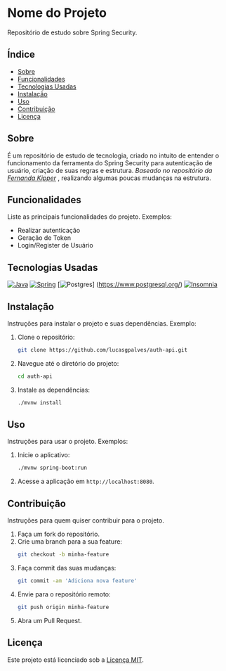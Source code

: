 # Nome do Projeto

Repositório de estudo sobre Spring Security.

## Índice

- [Sobre](#sobre)
- [Funcionalidades](#funcionalidades)
- [Tecnologias Usadas](#tecnologias-usadas)
- [Instalação](#instalacao)
- [Uso](#uso)
- [Contribuição](#contribuicao)
- [Licença](#licenca)

## Sobre

É um repositório de estudo de tecnologia, criado no intuito de entender o funcionamento da ferramenta do Spring Security para autenticação de usuário, criação de suas regras e estrutura. <i> Baseado no repositório da [Fernanda Kipper](https://github.com/Fernanda-Kipper/auth-api) </i>, realizando algumas poucas mudanças na estrutura.

## Funcionalidades

Liste as principais funcionalidades do projeto. Exemplos:
- Realizar autenticação
- Geração de Token
- Login/Register de Usuário

## Tecnologias Usadas

[![Java](https://img.shields.io/badge/Java-ED8B00?style=for-the-badge&logo=openjdk&logoColor=white)](https://www.oracle.com/java/) [![Spring](https://img.shields.io/badge/Spring-6DB33F?style=for-the-badge&logo=spring&logoColor=white)](https://spring.io/) [![Postgres](https://img.shields.io/badge/PostgreSQL-316192?style=for-the-badge&logo=postgresql&logoColor=white)] (https://www.postgresql.org/) [![Insomnia](https://img.shields.io/badge/Insomnia-black?style=for-the-badge&logo=insomnia&logoColor=5849BE)](https://insomnia.rest/)

## Instalação

Instruções para instalar o projeto e suas dependências. Exemplo:

1. Clone o repositório:
    ```bash
    git clone https://github.com/lucasgpalves/auth-api.git
    ```

2. Navegue até o diretório do projeto:
    ```bash
    cd auth-api
    ```

3. Instale as dependências:
    ```bash
    ./mvnw install
    ```

## Uso

Instruções para usar o projeto. Exemplos:

1. Inicie o aplicativo:
    ```bash
    ./mvnw spring-boot:run
    ```

2. Acesse a aplicação em `http://localhost:8080`.

## Contribuição

Instruções para quem quiser contribuir para o projeto.

1. Faça um fork do repositório.
2. Crie uma branch para a sua feature:
    ```bash
    git checkout -b minha-feature
    ```
3. Faça commit das suas mudanças:
    ```bash
    git commit -am 'Adiciona nova feature'
    ```
4. Envie para o repositório remoto:
    ```bash
    git push origin minha-feature
    ```
5. Abra um Pull Request.

## Licença

Este projeto está licenciado sob a [Licença MIT](LICENSE).

